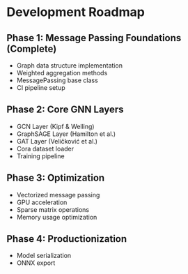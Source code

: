 # Development Roadmap  
## Phase 1: Message Passing Foundations (Complete)  
- Graph data structure implementation  
- Weighted aggregation methods  
- MessagePassing base class  
- CI pipeline setup  

## Phase 2: Core GNN Layers  
- GCN Layer (Kipf & Welling)  
- GraphSAGE Layer (Hamilton et al.)  
- GAT Layer (Veličković et al.)  
- Cora dataset loader  
- Training pipeline 

## Phase 3: Optimization  
- Vectorized message passing  
- GPU acceleration  
- Sparse matrix operations  
- Memory usage optimization  

## Phase 4: Productionization   
- Model serialization  
- ONNX export